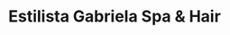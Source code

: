 ---
title: "Estilista Gabriela Spa & Hair"
url: /lakewood/estilista-gabriela-spa-und-hair/
shop: Kosmetik
---